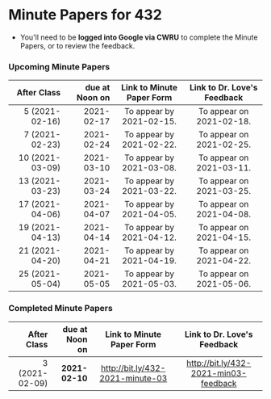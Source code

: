 # Minute Papers for 432

- You'll need to be **logged into Google via CWRU** to complete the Minute Papers, or to review the feedback.

### Upcoming Minute Papers

After Class | due at Noon on | Link to Minute Paper Form | Link to Dr. Love's Feedback
----------: | ------: | :--------: | :----------:
5 (2021-02-16) | 2021-02-17 | To appear by 2021-02-15. | To appear on 2021-02-18.
7 (2021-02-23) | 2021-02-24 | To appear by 2021-02-22. | To appear on 2021-02-25.
10 (2021-03-09) | 2021-03-10 | To appear by 2021-03-08. | To appear on 2021-03-11.
13 (2021-03-23) | 2021-03-24 | To appear by 2021-03-22. | To appear on 2021-03-25.
17 (2021-04-06) | 2021-04-07 | To appear by 2021-04-05. | To appear on 2021-04-08.
19 (2021-04-13) | 2021-04-14 | To appear by 2021-04-12. | To appear on 2021-04-15.
21 (2021-04-20) | 2021-04-21 | To appear by 2021-04-19. | To appear on 2021-04-22.
25 (2021-05-04) | 2021-05-05 | To appear by 2021-05-03. | To appear on 2021-05-06.

### Completed Minute Papers

After Class | due at Noon on | Link to Minute Paper Form | Link to Dr. Love's Feedback
----------: | ------: | :--------: | :----------:
3 (2021-02-09) | **2021-02-10** | http://bit.ly/432-2021-minute-03 | http://bit.ly/432-2021-min03-feedback
